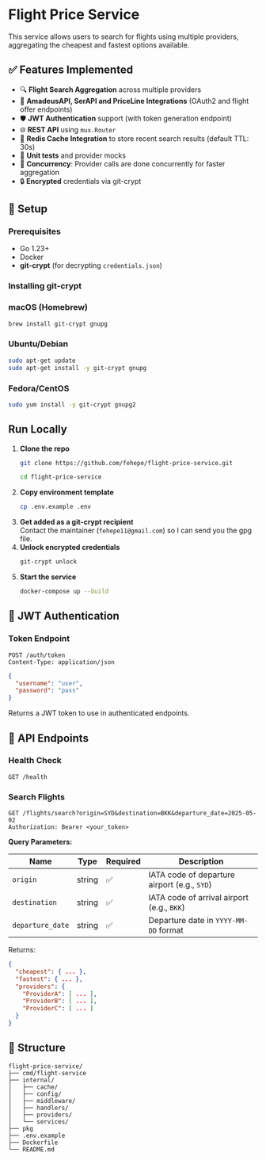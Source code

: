 # Flight Price Service

This service allows users to search for flights using multiple providers, aggregating the cheapest and fastest options available.

## ✅ Features Implemented

- 🔍 **Flight Search Aggregation** across multiple providers
- 📡 **AmadeusAPI, SerAPI and PriceLine Integrations** (OAuth2 and flight offer endpoints)
- 🛡️ **JWT Authentication** support (with token generation endpoint)
- 🌐 **REST API** using `mux.Router`
- 💾 **Redis Cache Integration** to store recent search results (default TTL: 30s)
- 🧪 **Unit tests** and provider mocks
- 🧠 **Concurrency**: Provider calls are done concurrently for faster aggregation
- 🔒 **Encrypted** credentials via git-crypt

## 🔧 Setup

### Prerequisites
- Go 1.23+
- Docker
- **git‑crypt** (for decrypting `credentials.json`)

### Installing git‑crypt

### macOS (Homebrew)
```bash
brew install git-crypt gnupg
```

### Ubuntu/Debian
```bash
sudo apt-get update
sudo apt-get install -y git-crypt gnupg
```

### Fedora/CentOS
```bash
sudo yum install -y git-crypt gnupg2
```

## Run Locally

1. **Clone the repo**
   ```bash
   git clone https://github.com/fehepe/flight-price-service.git
   
   cd flight-price-service
   ```
2. **Copy environment template**
   ```bash
   cp .env.example .env
   ```
3. **Get added as a git‑crypt recipient**  
   Contact the maintainer (`fehepe11@gmail.com`) so I can send you the gpg file.
4. **Unlock encrypted credentials**
   ```bash
   git-crypt unlock
   ```
5. **Start the service**
   ```bash
   docker-compose up --build
   ```

## 🔐 JWT Authentication

### Token Endpoint
```
POST /auth/token
Content-Type: application/json
```
```json
{
  "username": "user",
  "password": "pass"
}
```
Returns a JWT token to use in authenticated endpoints.

## 📘 API Endpoints

### Health Check
```http
GET /health
```

### Search Flights
```http
GET /flights/search?origin=SYD&destination=BKK&departure_date=2025-05-02
Authorization: Bearer <your_token>
```
**Query Parameters:**

| Name            | Type    | Required | Description                                 |
|-----------------|---------|----------|---------------------------------------------|
| `origin`        | string  | ✅       | IATA code of departure airport (e.g., `SYD`) |
| `destination`   | string  | ✅       | IATA code of arrival airport (e.g., `BKK`)   |
| `departure_date`| string  | ✅       | Departure date in `YYYY-MM-DD` format        |

Returns:
```json
{
  "cheapest": { ... },
  "fastest": { ... },
  "providers": {
    "ProviderA": [ ... ],
    "ProviderB": [ ... ],
    "ProviderC": [ ... ]
  }
}
```

## 📂 Structure

```
flight-price-service/
├── cmd/flight-service
├── internal/
│   ├── cache/  
│   ├── config/                 
│   ├── middleware/       
│   ├── handlers/
│   ├── providers/
│   └── services/
├── pkg
├── .env.example
├── Dockerfile
└── README.md
```
